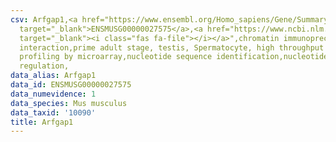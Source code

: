 ```yaml
---
csv: Arfgap1,<a href="https://www.ensembl.org/Homo_sapiens/Gene/Summary?db=core;g=ENSMUSG00000027575"
  target="_blank">ENSMUSG00000027575</a>,<a href="https://www.ncbi.nlm.nih.gov/pubmed/23834426"
  target="_blank"><i class="fas fa-file"></i></a>",chromatin immunoprecipitation assay,direct
  interaction,prime adult stage, testis, Spermatocyte, high throughput transcription
  profiling by microarray,nucleotide sequence identification,nucleotide sequence identification,transcriptional
  regulation,
data_alias: Arfgap1
data_id: ENSMUSG00000027575
data_numevidence: 1
data_species: Mus musculus
data_taxid: '10090'
title: Arfgap1
---
```

